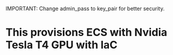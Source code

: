 IMPORTANT: Change admin_pass to key_pair for better security.
# This provisions ECS with Nvidia Tesla T4 GPU with IaC
